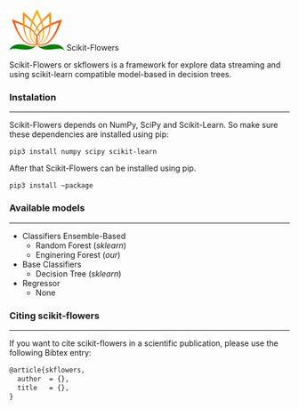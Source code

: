 ![Scikit-Flowers](https://raw.githubusercontent.com/darosantos/scikit-flowers/master/docs/img/logo_100_75.png "Scikit-Flowers") Scikit-Flowers

Scikit-Flowers or skflowers is a framework for explore data streaming and using scikit-learn compatible model-based in decision trees.

### Instalation
------------
Scikit-Flowers depends on NumPy, SciPy and Scikit-Learn. So make sure these dependencies are installed using pip:

    pip3 install numpy scipy scikit-learn
    
After that Scikit-Flowers can be installed using pip.

    pip3 install ~package

### Available models
------------
- Classifiers Ensemble-Based
	- Random Forest (*sklearn*)
	- Enginering Forest (*our*)
- Base Classifiers
	- Decision Tree (*sklearn*)
- Regressor
	- None

### Citing scikit-flowers
------------
If you want to cite scikit-flowers in a scientific publication, please use the following Bibtex entry:

	@article{skflowers,
	  author  = {},
	  title   = {},
	}
